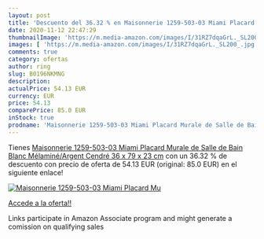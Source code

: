 ```yaml
---
layout: post
title: 'Descuento del 36.32 % en Maisonnerie 1259-503-03 Miami Placard Mu'
date: 2020-11-12 22:47:29
thumbnailImage: 'https://m.media-amazon.com/images/I/31RZ7dqaGrL._SL200_.jpg'
images: [ 'https://m.media-amazon.com/images/I/31RZ7dqaGrL._SL200_.jpg' ]
comments: true
category: ofertas
author: ring
slug: B0196NKMNG
description:
actualPrice: 54.13 EUR
currency: EUR
price: 54.13
comparePrice: 85.0 EUR
inStock: true
prodname: 'Maisonnerie 1259-503-03 Miami Placard Murale de Salle de Bain Blanc Mélaminé/Argent Cendré 36 x 79 x 23 cm'
---
```


Tienes [Maisonnerie 1259-503-03 Miami Placard Murale de Salle de Bain Blanc Mélaminé/Argent Cendré 36 x 79 x 23 cm](https://www.amazon.fr/dp/B0196NKMNG/?tag=tolees0d-21) con un 36.32 % de descuento con precio de oferta de 54.13 EUR (original: 85.0 EUR) en el siguiente enlace!

[![Maisonnerie 1259-503-03 Miami Placard Mu](https://m.media-amazon.com/images/I/31RZ7dqaGrL._SL200_.jpg)](https://www.amazon.fr/dp/B0196NKMNG/?tag=tolees0d-21)

[Accede a la oferta!!](https://www.amazon.fr/dp/B0196NKMNG/?tag=tolees0d-21)

Links participate in Amazon Associate program and might generate a comission on qualifying sales


